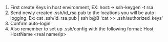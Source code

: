1. First create Keys in host environment, EX: host:-> ssh-keygen -t rsa
2. Send newly created .ssh/id_rsa.pub to the locations you will be auto-logging. Ex: cat .ssh/id_rsa.pub | ssh b@B 'cat >> .ssh/authorized_keys'
3. Confirm auto-login
4. Also remember to set up .ssh/config with the following format:
Host <name of your choice>
     HostName <real name/ip>
